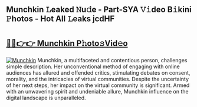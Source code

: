 ## Munchkin 𝙻eaked 𝙽u𝚍e - Part-SYA 𝚅𝚒deo B𝚒kini 𝙿hotos - Hot All 𝙻eaks jcdHF

# <h2><a href="http://ld40ae.urlbe.top/?page=Munchkin">🔗🔗👉👉 Munchkin P𝚑oto𝚜Vid𝚎o</a></h2>

[![Munchkin](https://i.imgur.com/eBuTRDB.gif)](http://ld40ae.urlbe.top/?page=Munchkin)
Munchkin, a multifaceted and contentious person, challenges simple description. Her unconventional method of engaging with online audiences has allured and offended critics, stimulating debates on consent, morality, and the intricacies of virtual communities. Despite the uncertainty of her next steps, her impact on the virtual community is significant. Armed with an unwavering spirit and undeniable allure, Munchkin influence on the digital landscape is unparalleled.
